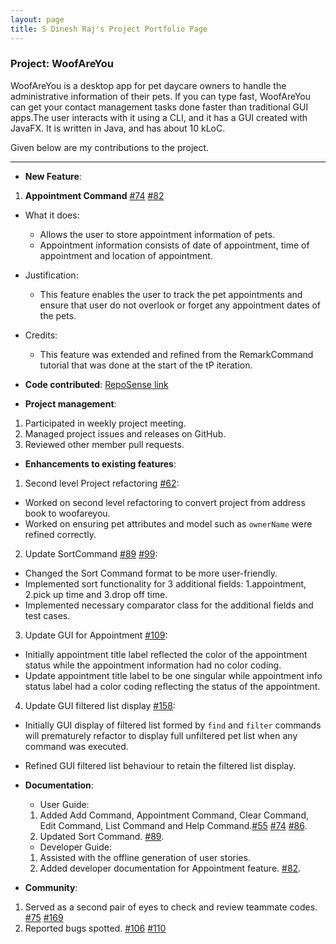 ```yaml
---
layout: page
title: S Dinesh Raj's Project Portfolio Page
---
```


### Project: WoofAreYou

WoofAreYou is a desktop app for pet daycare owners to handle the administrative information of their pets. If you can type fast, WoofAreYou can get your contact management tasks done faster than traditional GUI apps.The user interacts with it using a CLI, and it has a GUI created with JavaFX. It is written in Java, and has about 10 kLoC.

Given below are my contributions to the project.
***

* **New Feature**:
1. **Appointment Command** [#74](https://github.com/AY2122S2-CS2103T-T13-1/tp/pull/74) [#82](https://github.com/AY2122S2-CS2103T-T13-1/tp/pull/82)
  * What it does:
    * Allows the user to store appointment information of pets.
    * Appointment information consists of date of appointment, time of appointment and location of appointment.
  * Justification:
    * This feature enables the user to track the pet appointments and ensure that user do not overlook or forget any appointment dates of the pets.
  * Credits:
    * This feature was extended and refined from the RemarkCommand tutorial that was done at the start of the tP iteration.
* **Code contributed**: [RepoSense link](https://nus-cs2103-ay2122s2.github.io/tp-dashboard/?search=dineshraj555&breakdown=true&sort=groupTitle&sortWithin=title&since=2022-02-18&timeframe=commit&mergegroup=&groupSelect=groupByRepos&checkedFileTypes=docs~functional-code~test-code~other)

* **Project management**:
1. Participated in weekly project meeting.
2. Managed project issues and releases on GitHub.
3. Reviewed other member pull requests.

* **Enhancements to existing features**:
1. Second level Project refactoring [#62](https://github.com/AY2122S2-CS2103T-T13-1/tp/pull/62):
  * Worked on second level refactoring to convert project from address book to woofareyou.
  * Worked on ensuring pet attributes and model such as `ownerName` were refined correctly.
2. Update SortCommand [#89](https://github.com/AY2122S2-CS2103T-T13-1/tp/pull/89) [#99](https://github.com/AY2122S2-CS2103T-T13-1/tp/pull/99):
  * Changed the Sort Command format to be more user-friendly.
  * Implemented sort functionality for 3 additional fields: 1.appointment, 2.pick up time and 3.drop off time.
  * Implemented necessary comparator class for the additional fields and test cases.
3. Update GUI for Appointment [#109](https://github.com/AY2122S2-CS2103T-T13-1/tp/pull/109):
  * Initially appointment title label reflected the color of the appointment status while the appointment information had no color coding.
  * Update appointment title label to be one singular while appointment info status label had a color coding reflecting the status of the appointment.
4. Update GUI filtered list display [#158](https://github.com/AY2122S2-CS2103T-T13-1/tp/pull/158):
  * Initially GUI display of filtered list formed by `find` and `filter` commands will prematurely refactor to display full unfiltered pet list when any command was executed.
  * Refined GUI filtered list behaviour to retain the filtered list display.

* **Documentation**:
  * User Guide:
  1. Added Add Command, Appointment Command, Clear Command, Edit Command, List Command and Help Command.[#55](https://github.com/AY2122S2-CS2103T-T13-1/tp/pull/55) [#74](https://github.com/AY2122S2-CS2103T-T13-1/tp/pull/74) [#86](https://github.com/AY2122S2-CS2103T-T13-1/tp/pull/86).
  2. Updated Sort Command. [#89](https://github.com/AY2122S2-CS2103T-T13-1/tp/pull/89).
  * Developer Guide:
  1. Assisted with the offline generation of user stories.
  2. Added developer documentation for Appointment feature. [#82](https://github.com/AY2122S2-CS2103T-T13-1/tp/pull/82).

* **Community**:
1. Served as a second pair of eyes to check and review teammate codes. [#75](https://github.com/AY2122S2-CS2103T-T13-1/tp/pull/55) [#169](https://github.com/AY2122S2-CS2103T-T13-1/tp/pull/169)
2. Reported bugs spotted. [#106](https://github.com/AY2122S2-CS2103T-T13-1/tp/issues/106) [#110](https://github.com/AY2122S2-CS2103T-T13-1/tp/issues/110)



